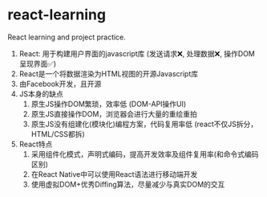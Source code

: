 # react-learning
React learning and project practice.

1. React: 用于构建用户界面的javascript库 (发送请求❌, 处理数据❌, 操作DOM呈现界面✅)
2. React是一个将数据渲染为HTML视图的开源Javascript库
3. 由Facebook开发，且开源
4. JS本身的缺点
    1. 原生JS操作DOM繁琐，效率低 (DOM-API操作UI)
    2. 原生JS直接操作DOM，浏览器会进行大量的重绘重拍
    3. 原生JS没有组建化(模块化)编程方案，代码复用率低 (react不仅JS拆分，HTML/CSS都拆)
5. React特点
    1. 采用组件化模式，声明式编码，提高开发效率及组件复用率(和命令式编码区别)
    2. 在React Native中可以使用React语法进行移动端开发
    3. 使用虚拟DOM+优秀Diffing算法，尽量减少与真实DOM的交互
     





